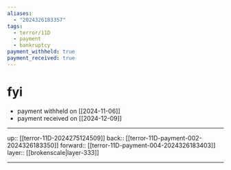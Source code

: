```yaml
---
aliases:
  - "2024326183357"
tags:
  - terror/11D
  - payment
  - bankruptcy
payment_withheld: true
payment_received: true
---
```


# fyi

- payment withheld on [[2024-11-06]]
- payment received on [[2024-12-09]]

***

up:: [[terror-11D-2024275124509]]
back:: [[terror-11D-payment-002-2024326183350]]
forward:: [[terror-11D-payment-004-2024326183403]]
layer:: [[brokenscale|layer-333]]

***
